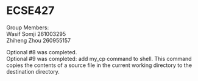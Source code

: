 # ECSE427

Group Members:  
Wasif Somji 261003295   
Zhiheng Zhou 260955157  

Optional #8 was completed.    
Optional #9 was completed: add my_cp command to shell. This command copies the contents of a source file in the current working directory to the destination directory.
